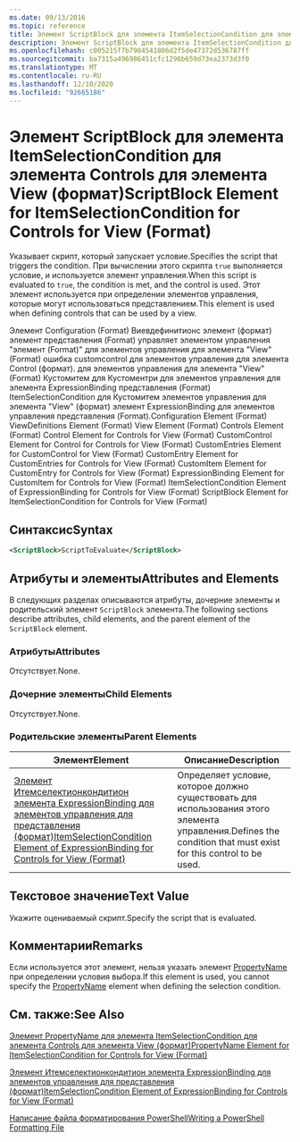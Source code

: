 ```yaml
---
ms.date: 09/13/2016
ms.topic: reference
title: Элемент ScriptBlock для элемента ItemSelectionCondition для элемента Controls для элемента View (формат)
description: Элемент ScriptBlock для элемента ItemSelectionCondition для элемента Controls для элемента View (формат)
ms.openlocfilehash: c005215f7b7984541806d2f5de47372d536787ff
ms.sourcegitcommit: ba7315a496986451cfc1296b659d73ea2373d3f0
ms.translationtype: MT
ms.contentlocale: ru-RU
ms.lasthandoff: 12/10/2020
ms.locfileid: "92665186"
---
```

# <a name="scriptblock-element-for-itemselectioncondition-for-controls-for-view-format"></a><span data-ttu-id="e7f6c-103">Элемент ScriptBlock для элемента ItemSelectionCondition для элемента Controls для элемента View (формат)</span><span class="sxs-lookup"><span data-stu-id="e7f6c-103">ScriptBlock Element for ItemSelectionCondition for Controls for View (Format)</span></span>

<span data-ttu-id="e7f6c-104">Указывает скрипт, который запускает условие.</span><span class="sxs-lookup"><span data-stu-id="e7f6c-104">Specifies the script that triggers the condition.</span></span> <span data-ttu-id="e7f6c-105">При вычислении этого скрипта `true` выполняется условие, и используется элемент управления.</span><span class="sxs-lookup"><span data-stu-id="e7f6c-105">When this script is evaluated to `true`, the condition is met, and the control is used.</span></span> <span data-ttu-id="e7f6c-106">Этот элемент используется при определении элементов управления, которые могут использоваться представлением.</span><span class="sxs-lookup"><span data-stu-id="e7f6c-106">This element is used when defining controls that can be used by a view.</span></span>

<span data-ttu-id="e7f6c-107">Элемент Configuration (Format) Виевдефинитионс элемент (формат) элемент представления (Format) управляет элементом управления "элемент (Format)" для элементов управления для элемента "View" (Format) ошибка customcontrol для элементов управления для элемента Control (формат). для элементов управления для элемента "View" (Format) Кустомитем для Кустоментри для элементов управления для элемента ExpressionBinding представления (Format) ItemSelectionCondition для Кустомитем элементов управления для элемента "View" (формат) элемент ExpressionBinding для элементов управления представления (Format).</span><span class="sxs-lookup"><span data-stu-id="e7f6c-107">Configuration Element (Format) ViewDefinitions Element (Format) View Element (Format) Controls Element (Format) Control Element for Controls for View (Format) CustomControl Element for Control for Controls for View (Format) CustomEntries Element for CustomControl for View (Format) CustomEntry Element for CustomEntries for Controls for View (Format) CustomItem Element for CustomEntry for Controls for View (Format) ExpressionBinding Element for CustomItem for Controls for View (Format) ItemSelectionCondition Element of ExpressionBinding for Controls for View (Format) ScriptBlock Element for ItemSelectionCondition for Controls for View (Format)</span></span>

## <a name="syntax"></a><span data-ttu-id="e7f6c-108">Синтаксис</span><span class="sxs-lookup"><span data-stu-id="e7f6c-108">Syntax</span></span>

```xml
<ScriptBlock>ScriptToEvaluate</ScriptBlock>
```

## <a name="attributes-and-elements"></a><span data-ttu-id="e7f6c-109">Атрибуты и элементы</span><span class="sxs-lookup"><span data-stu-id="e7f6c-109">Attributes and Elements</span></span>

<span data-ttu-id="e7f6c-110">В следующих разделах описываются атрибуты, дочерние элементы и родительский элемент `ScriptBlock` элемента.</span><span class="sxs-lookup"><span data-stu-id="e7f6c-110">The following sections describe attributes, child elements, and the parent element of the `ScriptBlock` element.</span></span>

### <a name="attributes"></a><span data-ttu-id="e7f6c-111">Атрибуты</span><span class="sxs-lookup"><span data-stu-id="e7f6c-111">Attributes</span></span>

<span data-ttu-id="e7f6c-112">Отсутствует.</span><span class="sxs-lookup"><span data-stu-id="e7f6c-112">None.</span></span>

### <a name="child-elements"></a><span data-ttu-id="e7f6c-113">Дочерние элементы</span><span class="sxs-lookup"><span data-stu-id="e7f6c-113">Child Elements</span></span>

<span data-ttu-id="e7f6c-114">Отсутствует.</span><span class="sxs-lookup"><span data-stu-id="e7f6c-114">None.</span></span>

### <a name="parent-elements"></a><span data-ttu-id="e7f6c-115">Родительские элементы</span><span class="sxs-lookup"><span data-stu-id="e7f6c-115">Parent Elements</span></span>

|<span data-ttu-id="e7f6c-116">Элемент</span><span class="sxs-lookup"><span data-stu-id="e7f6c-116">Element</span></span>|<span data-ttu-id="e7f6c-117">Описание</span><span class="sxs-lookup"><span data-stu-id="e7f6c-117">Description</span></span>|
|-------------|-----------------|
|[<span data-ttu-id="e7f6c-118">Элемент Итемселектионкондитион элемента ExpressionBinding для элементов управления для представления (формат)</span><span class="sxs-lookup"><span data-stu-id="e7f6c-118">ItemSelectionCondition Element of ExpressionBinding for Controls for View (Format)</span></span>](./itemselectioncondition-element-for-expressionbinding-for-controls-for-view-format.md)|<span data-ttu-id="e7f6c-119">Определяет условие, которое должно существовать для использования этого элемента управления.</span><span class="sxs-lookup"><span data-stu-id="e7f6c-119">Defines the condition that must exist for this control to be used.</span></span>|

## <a name="text-value"></a><span data-ttu-id="e7f6c-120">Текстовое значение</span><span class="sxs-lookup"><span data-stu-id="e7f6c-120">Text Value</span></span>

<span data-ttu-id="e7f6c-121">Укажите оцениваемый скрипт.</span><span class="sxs-lookup"><span data-stu-id="e7f6c-121">Specify the script that is evaluated.</span></span>

## <a name="remarks"></a><span data-ttu-id="e7f6c-122">Комментарии</span><span class="sxs-lookup"><span data-stu-id="e7f6c-122">Remarks</span></span>

<span data-ttu-id="e7f6c-123">Если используется этот элемент, нельзя указать элемент [PropertyName](./propertyname-element-for-itemselectioncondition-for-controls-for-view-format.md) при определении условия выбора.</span><span class="sxs-lookup"><span data-stu-id="e7f6c-123">If this element is used, you cannot specify the [PropertyName](./propertyname-element-for-itemselectioncondition-for-controls-for-view-format.md) element when defining the selection condition.</span></span>

## <a name="see-also"></a><span data-ttu-id="e7f6c-124">См. также:</span><span class="sxs-lookup"><span data-stu-id="e7f6c-124">See Also</span></span>

[<span data-ttu-id="e7f6c-125">Элемент PropertyName для элемента ItemSelectionCondition для элемента Controls для элемента View (формат)</span><span class="sxs-lookup"><span data-stu-id="e7f6c-125">PropertyName Element for ItemSelectionCondition for Controls for View (Format)</span></span>](./propertyname-element-for-itemselectioncondition-for-controls-for-view-format.md)

[<span data-ttu-id="e7f6c-126">Элемент Итемселектионкондитион элемента ExpressionBinding для элементов управления для представления (формат)</span><span class="sxs-lookup"><span data-stu-id="e7f6c-126">ItemSelectionCondition Element of ExpressionBinding for Controls for View (Format)</span></span>](./itemselectioncondition-element-for-expressionbinding-for-controls-for-view-format.md)

[<span data-ttu-id="e7f6c-127">Написание файла форматирования PowerShell</span><span class="sxs-lookup"><span data-stu-id="e7f6c-127">Writing a PowerShell Formatting File</span></span>](./writing-a-powershell-formatting-file.md)
